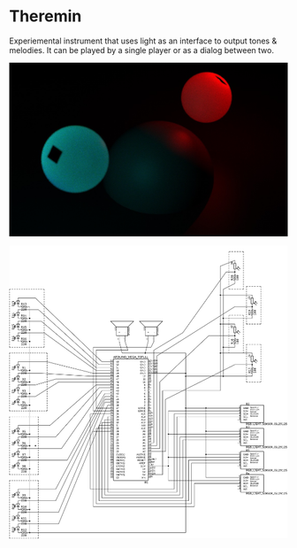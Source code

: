 # Theremin

Experiemental instrument that uses light as an interface to output tones & melodies. It can be played by a single player or as a dialog between two.

![Image](https://github.com/moritzsalla/cci-physcomp-final/blob/master/renderings/render-3.jpg?raw=true)

![Image](schematic.png)

